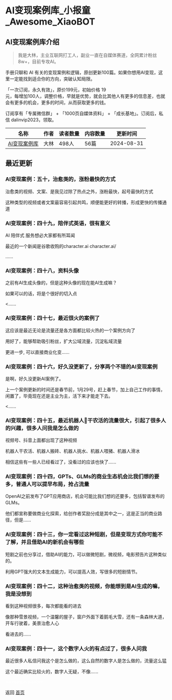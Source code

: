 # AI变现案例库_小报童_Awesome_XiaoBOT

## AI变现案例库介绍
> 我是大林，主业互联网打工人，副业一直在自媒体赛道，全网累计粉丝8w+，目前专攻AI。    
    
手册只聊和 AI 有关的变现案例和逻辑，原创更新100篇。如果你想用AI变现，这里一定能找到适合你的方向，突破认知局限。    
    
「一次订阅，永久有效」，原价199元，初始价格 19  
元，每增加100人，调整价格，早就是优势，就会比其他人有更多的信息差，也就会有更多的机会，更多的时间，从而获取更多的钱。    
    
订阅享有「专属微信群」 + 「1000页自媒体资料」 + 「成长基地」。订阅后，私信 dalinvip2023，领取。  
  


|名称|作者|读者数量|内容数量|更新时间|
|---|---|---|---|---|
|[AI变现案例库](https://xiaobot.net/p/AIGCOrdinaryM?refer=0b133df9-27dc-423b-8101-639049001c13)|大林|498人|56篇|2024-08-31|

## 最近更新
### AI变现案例：五十，治愈类的，涨粉最快的方式

治愈类的视频、文案、是我见过除了热点之外，涨粉最快，起号最快的方式

这种类型的视频或者文案最容易引起共鸣，顺便能更好的转播，形成更快的传播通道

### AI变现案例：四十九，陪伴式英语，很有意义

AI 陪伴式 服务想必大家都有所耳闻

最近的一个新闻是谷歌收购的character.ai character.ai/

......

### AI变现案例：四十八，资料头像

之前有AI生成头像的，但是这种头像的现在能AI生成嘛？

如果可以的话，将是个很好的切入点

<......

### AI变现案例：四十七，最近很火的案例了

这应该是最近无论是流量还是各方面都比较火热的一个案例方向了

用好了，能够帮助吸引粉丝，扩大公域流量，沉淀私域流量

更进一步, 可以直接商业化变......

### AI变现案例：四十六，好久没更新了，分享两个不错的AI变现案例

是啊，好久没更新AI案例了。

上一个案例更新的时间还是春节前，1月29号，赶上春节，加上自己工作的事情，闲置了，毕竟现在还是主业为主，活下来才能走下去。

<......

### AI变现案例：四十五，最近机器人🤖干农活的流量很大，引起了很多人的兴趣，很多人问我是怎么做的

视频号、抖音上面都出现了这种视频

机器人干农活、机器人搬砖、机器人挑水、机器人喂猪、机器人滑冰

相信这些有一些人已经看过了，没看过的应该也快了......

### AI变现案例：四十四，GPTs、GLMs的商业生态机会比我们想的要多，普通人可以提早布局，抢占流量

OpenAI之前发布了GPT应用商店，机会可能比我们想的还要多，包括智谱发布的GLMs。

他们都宣称要做商业化探索，给创作者奖励分成是其中之一，这是正当的商业路径，但是......

### AI变现案例：四十三，你一定看过这种短剧，但是变现方式你可能不了解，并且借助AI的新机会有哪些

短剧之前也分享过，借助AI的能力，可以做微短剧，微视频，电影预告片这种类似的。

利用GPT强大的文本生成能力，可以提高人效，写很多的短剧情节。

### AI变现案例：四十二，这种治愈类的视频，你能想到是AI生成的嘛，我是没想到

看到这种视频很多，每次都能看的进去

像那种雪景视频，一个温馨的屋子，窗户外面下着鹅毛大雪，还有一条森林大道，开车行驶着，美景治愈人心

看进去的......

### AI变现案例：四十一，这个数字人火的有点过了，很多人问我

最近很多人私信问我这个是怎么做的，这么自然的数字人是怎么做的，流量这么猛

这个最近确实比较火的，数字人无疑，不像......


<a href="https://github.com/Reno9527/awesome-xiaobot" style="color: white; text-decoration: none;">awesome-xiaobot</a>

返回 [首页](../README.md)
